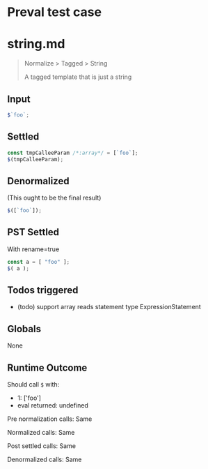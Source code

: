 # Preval test case

# string.md

> Normalize > Tagged > String
>
> A tagged template that is just a string

## Input

`````js filename=intro
$`foo`;
`````


## Settled


`````js filename=intro
const tmpCalleeParam /*:array*/ = [`foo`];
$(tmpCalleeParam);
`````


## Denormalized
(This ought to be the final result)

`````js filename=intro
$([`foo`]);
`````


## PST Settled
With rename=true

`````js filename=intro
const a = [ "foo" ];
$( a );
`````


## Todos triggered


- (todo) support array reads statement type ExpressionStatement


## Globals


None


## Runtime Outcome


Should call `$` with:
 - 1: ['foo']
 - eval returned: undefined

Pre normalization calls: Same

Normalized calls: Same

Post settled calls: Same

Denormalized calls: Same
